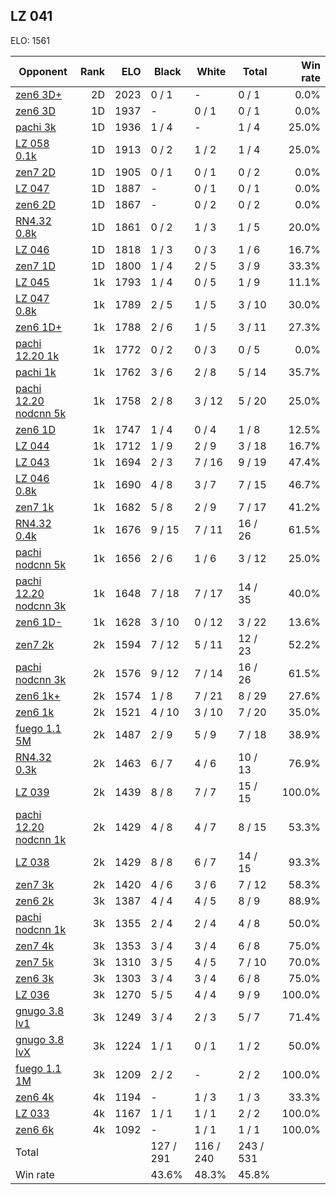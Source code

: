 ## LZ 041 ##

ELO: 1561

Opponent | Rank | ELO | Black | White | Total | Win rate
---------|-----:|----:|-------|-------|-------|-------:
[zen6 3D+](zen6%203D+.md) | 2D | 2023 | 0 / 1 | - | 0 / 1 | 0.0%
[zen6 3D](zen6%203D.md) | 1D | 1937 | - | 0 / 1 | 0 / 1 | 0.0%
[pachi 3k](pachi%203k.md) | 1D | 1936 | 1 / 4 | - | 1 / 4 | 25.0%
[LZ 058 0.1k](LZ%20058%200.1k.md) | 1D | 1913 | 0 / 2 | 1 / 2 | 1 / 4 | 25.0%
[zen7 2D](zen7%202D.md) | 1D | 1905 | 0 / 1 | 0 / 1 | 0 / 2 | 0.0%
[LZ 047](LZ%20047.md) | 1D | 1887 | - | 0 / 1 | 0 / 1 | 0.0%
[zen6 2D](zen6%202D.md) | 1D | 1867 | - | 0 / 2 | 0 / 2 | 0.0%
[RN4.32 0.8k](RN4.32%200.8k.md) | 1D | 1861 | 0 / 2 | 1 / 3 | 1 / 5 | 20.0%
[LZ 046](LZ%20046.md) | 1D | 1818 | 1 / 3 | 0 / 3 | 1 / 6 | 16.7%
[zen7 1D](zen7%201D.md) | 1D | 1800 | 1 / 4 | 2 / 5 | 3 / 9 | 33.3%
[LZ 045](LZ%20045.md) | 1k | 1793 | 1 / 4 | 0 / 5 | 1 / 9 | 11.1%
[LZ 047 0.8k](LZ%20047%200.8k.md) | 1k | 1789 | 2 / 5 | 1 / 5 | 3 / 10 | 30.0%
[zen6 1D+](zen6%201D+.md) | 1k | 1788 | 2 / 6 | 1 / 5 | 3 / 11 | 27.3%
[pachi 12.20 1k](pachi%2012.20%201k.md) | 1k | 1772 | 0 / 2 | 0 / 3 | 0 / 5 | 0.0%
[pachi 1k](pachi%201k.md) | 1k | 1762 | 3 / 6 | 2 / 8 | 5 / 14 | 35.7%
[pachi 12.20 nodcnn 5k](pachi%2012.20%20nodcnn%205k.md) | 1k | 1758 | 2 / 8 | 3 / 12 | 5 / 20 | 25.0%
[zen6 1D](zen6%201D.md) | 1k | 1747 | 1 / 4 | 0 / 4 | 1 / 8 | 12.5%
[LZ 044](LZ%20044.md) | 1k | 1712 | 1 / 9 | 2 / 9 | 3 / 18 | 16.7%
[LZ 043](LZ%20043.md) | 1k | 1694 | 2 / 3 | 7 / 16 | 9 / 19 | 47.4%
[LZ 046 0.8k](LZ%20046%200.8k.md) | 1k | 1690 | 4 / 8 | 3 / 7 | 7 / 15 | 46.7%
[zen7 1k](zen7%201k.md) | 1k | 1682 | 5 / 8 | 2 / 9 | 7 / 17 | 41.2%
[RN4.32 0.4k](RN4.32%200.4k.md) | 1k | 1676 | 9 / 15 | 7 / 11 | 16 / 26 | 61.5%
[pachi nodcnn 5k](pachi%20nodcnn%205k.md) | 1k | 1656 | 2 / 6 | 1 / 6 | 3 / 12 | 25.0%
[pachi 12.20 nodcnn 3k](pachi%2012.20%20nodcnn%203k.md) | 1k | 1648 | 7 / 18 | 7 / 17 | 14 / 35 | 40.0%
[zen6 1D-](zen6%201D-.md) | 1k | 1628 | 3 / 10 | 0 / 12 | 3 / 22 | 13.6%
[zen7 2k](zen7%202k.md) | 2k | 1594 | 7 / 12 | 5 / 11 | 12 / 23 | 52.2%
[pachi nodcnn 3k](pachi%20nodcnn%203k.md) | 2k | 1576 | 9 / 12 | 7 / 14 | 16 / 26 | 61.5%
[zen6 1k+](zen6%201k+.md) | 2k | 1574 | 1 / 8 | 7 / 21 | 8 / 29 | 27.6%
[zen6 1k](zen6%201k.md) | 2k | 1521 | 4 / 10 | 3 / 10 | 7 / 20 | 35.0%
[fuego 1.1 5M](fuego%201.1%205M.md) | 2k | 1487 | 2 / 9 | 5 / 9 | 7 / 18 | 38.9%
[RN4.32 0.3k](RN4.32%200.3k.md) | 2k | 1463 | 6 / 7 | 4 / 6 | 10 / 13 | 76.9%
[LZ 039](LZ%20039.md) | 2k | 1439 | 8 / 8 | 7 / 7 | 15 / 15 | 100.0%
[pachi 12.20 nodcnn 1k](pachi%2012.20%20nodcnn%201k.md) | 2k | 1429 | 4 / 8 | 4 / 7 | 8 / 15 | 53.3%
[LZ 038](LZ%20038.md) | 2k | 1429 | 8 / 8 | 6 / 7 | 14 / 15 | 93.3%
[zen7 3k](zen7%203k.md) | 2k | 1420 | 4 / 6 | 3 / 6 | 7 / 12 | 58.3%
[zen6 2k](zen6%202k.md) | 3k | 1387 | 4 / 4 | 4 / 5 | 8 / 9 | 88.9%
[pachi nodcnn 1k](pachi%20nodcnn%201k.md) | 3k | 1355 | 2 / 4 | 2 / 4 | 4 / 8 | 50.0%
[zen7 4k](zen7%204k.md) | 3k | 1353 | 3 / 4 | 3 / 4 | 6 / 8 | 75.0%
[zen7 5k](zen7%205k.md) | 3k | 1310 | 3 / 5 | 4 / 5 | 7 / 10 | 70.0%
[zen6 3k](zen6%203k.md) | 3k | 1303 | 3 / 4 | 3 / 4 | 6 / 8 | 75.0%
[LZ 036](LZ%20036.md) | 3k | 1270 | 5 / 5 | 4 / 4 | 9 / 9 | 100.0%
[gnugo 3.8 lv1](gnugo%203.8%20lv1.md) | 3k | 1249 | 3 / 4 | 2 / 3 | 5 / 7 | 71.4%
[gnugo 3.8 lvX](gnugo%203.8%20lvX.md) | 3k | 1224 | 1 / 1 | 0 / 1 | 1 / 2 | 50.0%
[fuego 1.1 1M](fuego%201.1%201M.md) | 3k | 1209 | 2 / 2 | - | 2 / 2 | 100.0%
[zen6 4k](zen6%204k.md) | 4k | 1194 | - | 1 / 3 | 1 / 3 | 33.3%
[LZ 033](LZ%20033.md) | 4k | 1167 | 1 / 1 | 1 / 1 | 2 / 2 | 100.0%
[zen6 6k](zen6%206k.md) | 4k | 1092 | - | 1 / 1 | 1 / 1 | 100.0%
Total | | | 127 / 291 | 116 / 240 | 243 / 531 | 
Win rate| | | 43.6% | 48.3% | 45.8% | 
